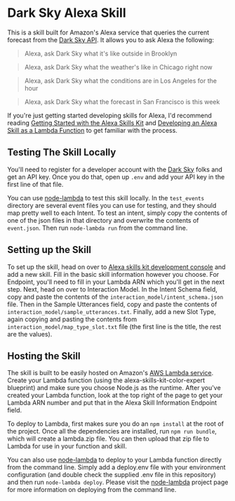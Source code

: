 # Dark Sky Alexa Skill

This is a skill built for Amazon's Alexa service that queries the current forecast from the [Dark
Sky API](https://developer.forecast.io). It allows you to ask Alexa the following:

> Alexa, ask Dark Sky what it's like outside in Brooklyn

> Alexa, ask Dark Sky what the weather's like in Chicago right now

> Alexa, ask Dark Sky what the conditions are in Los Angeles for the hour

> Alexa, ask Dark Sky what the forecast in San Francisco is this week

If you're just getting started developing skills for Alexa, I'd recommend reading [Getting Started
with the Alexa Skills
Kit](https://developer.amazon.com/public/solutions/alexa/alexa-skills-kit/getting-started-guide) and
[Developing an Alexa Skill as a Lambda
Function](https://developer.amazon.com/public/solutions/alexa/alexa-skills-kit/docs/developing-an-alexa-skill-as-a-lambda-function) to get familiar with the process.

## Testing The Skill Locally

You'll need to register for a developer account with the [Dark Sky](https://developer.forecast.io)
folks and get an API key. Once you do that, open up `.env` and add your API key in the first line of
that file.

You can use [node-lambda](https://github.com/motdotla/node-lambda) to test this skill locally. In
the `test_events` directory are several event files you can use for testing, and they should map
pretty well to each Intent. To test an intent, simply copy the contents of one of the json files in
that directory and overwrite the contents of `event.json`. Then run `node-lambda run` from the
command line.

## Setting up the Skill

To set up the skill, head on over to [Alexa skills kit
development console](https://developer.amazon.com/edw/home.html) and add a new skill. Fill in the
basic skill information however you choose. For Endpoint, you'll need to fill in your Lambda ARN
which you'll get in the next step. Next, head on over to Interaction Model. In the Intent
Schema field, copy and paste the contents of the `interaction_model/intent_schema.json` file. Then
in the Sample Utterances field, copy and paste the contents of
`interaction_model/sample_utterances.txt`. Finally, add a new Slot Type, again copying and pasting
the contents from `interaction_model/map_type_slot.txt` file (the first line is the title, the rest
are the values).

## Hosting the Skill

The skill is built to be easily hosted on Amazon's [AWS
Lambda service](https://aws.amazon.com/lambda/). Create your Lambda function (using the
alexa-skills-kit-color-expert blueprint) and make sure you choose Node.js as the runtime. After
you've created your Lambda function, look at the top right of the page to get your Lambda ARN
number and put that in the Alexa Skill Information Endpoint field.

To deploy to Lambda, first makes sure you do an `npm install` at the root of the project.
Once all the dependencies are installed, run `npm run bundle`, which will create a lambda.zip file.
You can then upload that zip file to Lambda for use in your function and skill.

You can also use [node-lambda](https://github.com/motdotla/node-lambda) to deploy to your Lambda
function directly from the command line. Simply add a deploy.env file with your environment
configuration (and double check the supplied .env file in this repository) and then run
`node-lambda deploy`. Please visit the [node-lambda](https://github.com/motdotla/node-lambda)
project page for more information on deploying from the command line.
